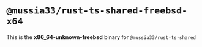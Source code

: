 # `@mussia33/rust-ts-shared-freebsd-x64`

This is the **x86_64-unknown-freebsd** binary for `@mussia33/rust-ts-shared`
